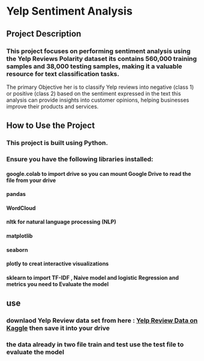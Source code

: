 # Yelp Sentiment Analysis

## Project Description
### This project focuses on performing sentiment analysis using the Yelp Reviews Polarity dataset its contains 560,000 training samples and 38,000 testing samples, making it a valuable resource for text classification tasks.

The primary Objective her is to classify Yelp reviews into negative (class 1) or positive (class 2) based on the sentiment expressed in the text this analysis can provide insights into customer opinions, helping businesses improve their products and services.

## How to Use the Project
### This project is built using Python.
### Ensure you have the following libraries installed:
#### google.colab to import drive so you can mount Google Drive to read the file from your drive
#### pandas
#### WordCloud
#### nltk for natural language processing (NLP)
#### matplotlib
#### seaborn
#### plotly to creat interactive visualizations
#### sklearn to import TF-IDF , Naive model and logistic Regression and metrics you need to Evaluate the model 

## use 
### downlaod Yelp Review data set from here : [Yelp Review Data on Kaggle](https://www.kaggle.com/datasets/ilhamfp31/yelp-review-dataset) then save it into your drive 
### the data already in two file train and test use the test file to evaluate the model 
